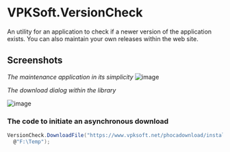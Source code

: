 # VPKSoft.VersionCheck
An utility for an application to check if a newer version of the application exists. You can also maintain your own releases within the web site.

## Screenshots

_The maintenance application in its simplicity_
![image](https://user-images.githubusercontent.com/40712699/60735025-7f1d2400-9f5a-11e9-8444-efacb37e9769.png)

_The download dialog within the library_

![image](https://user-images.githubusercontent.com/40712699/60735252-416ccb00-9f5b-11e9-98af-18e553c647a1.png)

### The code to initiate an asynchronous download
```cs
VersionCheck.DownloadFile("https://www.vpksoft.net/phocadownload/installers/setup_vampsharp_1_0_0_4.exe",
  @"F:\Temp");
```
